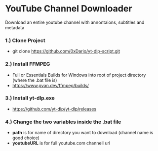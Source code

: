 # YouTube Channel Downloader
Download an entire youtube channel with annontaions, subtitles and metadata

### 1.) Clone Project
- git clone https://github.com/0xDario/yt-dlp-script.git

### 2.) Install FFMPEG
- Full or Essentials Builds for Windows into root of project directory (where the .bat file is)
- https://www.gyan.dev/ffmpeg/builds/

### 3.) Install yt-dlp.exe
- https://github.com/yt-dlp/yt-dlp/releases

### 4.) Change the two variables inside the .bat file

- **path** is for name of directory you want to download (channel name is good choice)
- **youtubeURL** is for full youtube.com channell url
